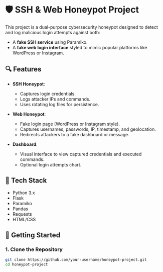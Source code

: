 # 🛡️ SSH & Web Honeypot Project

This project is a dual-purpose cybersecurity honeypot designed to detect and log malicious login attempts against both:
- A **fake SSH service** using Paramiko.
- A **fake web login interface** styled to mimic popular platforms like WordPress or Instagram.

## 🔍 Features

- **SSH Honeypot**:
  - Captures login credentials.
  - Logs attacker IPs and commands.
  - Uses rotating log files for persistence.

- **Web Honeypot**:
  - Fake login page (WordPress or Instagram style).
  - Captures usernames, passwords, IP, timestamp, and geolocation.
  - Redirects attackers to a fake dashboard or message.

- **Dashboard**:
  - Visual interface to view captured credentials and executed commands.
  - Optional login attempts chart.

## 🧰 Tech Stack

- Python 3.x
- Flask
- Paramiko
- Pandas
- Requests
- HTML/CSS

## 🚀 Getting Started

### 1. Clone the Repository
```bash
git clone https://github.com/your-username/honeypot-project.git
cd honeypot-project

